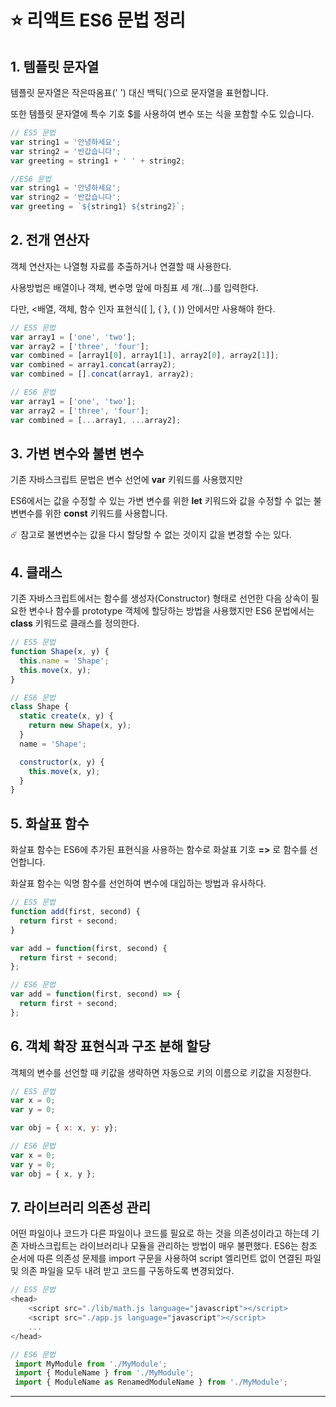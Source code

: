 # ⭐️ 리액트 ES6 문법 정리



## 1. 템플릿 문자열



템플릿 문자열은 작은따옴표(' ') 대신 백틱(`)으로 문자열을 표현합니다.

또한 템플릿 문자열에 특수 기호 $를 사용하여 변수 또는 식을 포함할 수도 있습니다.



```javascript
// ES5 문법
var string1 = '안녕하세요';
var string2 = '반갑습니다';
var greeting = string1 + ' ' + string2;

//ES6 문법
var string1 = '안녕하세요';
var string2 = '반갑습니다';
var greeting = `${string1} ${string2}`;
```

 

## 2. 전개 연산자



객체 연산자는 나열형 자료를 추출하거나 연결할 때 사용한다.

사용방법은 배열이나 객체, 변수명 앞에 마침표 세 개(...)를 입력한다.

다만, <배열, 객체, 함수 인자 표현식([ ], { }, ( )) 안에서만 사용해야 한다.



```javascript
// ES5 문법
var array1 = ['one', 'two'];
var array2 = ['three', 'four'];
var combined = [array1[0], array1[1], array2[0], array2[1]];
var combined = array1.concat(array2);
var combined = [].concat(array1, array2);

// ES6 문법
var array1 = ['one', 'two'];
var array2 = ['three', 'four'];
var combined = [...array1, ...array2];
```



## 3. 가변 변수와 불변 변수



기존 자바스크립트 문법은 변수 선언에 **var** 키워드를 사용했지만 

ES6에서는 값을 수정할 수 있는 가변 변수를 위한 **let** 키워드와 값을 수정할 수 없는 불변변수를 위한 **const** 키워드를 사용합니다. 



☄️ 참고로 불변변수는 값을 다시 할당할 수 없는 것이지 값을 변경할 수는 있다.



## 4. 클래스



기존 자바스크립트에서는 함수를 생성자(Constructor) 형태로 선언한 다음 상속이 필요한 변수나 함수를 prototype 객체에 할당하는 방법을 사용했지만 ES6 문법에서는 **class** 키워드로 클래스를 정의한다.



```javascript
// ES5 문법
function Shape(x, y) {
  this.name = 'Shape';
  this.move(x, y);
}

// ES6 문법
class Shape {
  static create(x, y) {
    return new Shape(x, y);
  }
  name = 'Shape';

  constructor(x, y) {
    this.move(x, y);
  }
}
```

 

## 5. 화살표 함수



화살표 함수는 ES6에 추가된 표현식을 사용하는 함수로 화살표 기호 **=>** 로 함수를 선언합니다.

화살표 함수는 익명 함수를 선언하여 변수에 대입하는 방법과 유사하다.



```javascript
// ES5 문법
function add(first, second) {
  return first + second;
}

var add = function(first, second) {
  return first + second;
};

// ES6 문법
var add = function(first, second) => {
  return first + second;
};
```



## 6. 객체 확장 표현식과 구조 분해 할당



객체의 변수를 선언할 때 키값을 생략하면 자동으로 키의 이름으로 키값을 지정한다.



```javascript
// ES5 문법
var x = 0;
var y = 0;

var obj = { x: x, y: y};

// ES6 문법
var x = 0;
var y = 0;
var obj = { x, y };
```





## 7. 라이브러리 의존성 관리



어떤 파일이나 코드가 다른 파일이나 코드를 필요로 하는 것을 의존성이라고 하는데 기존 자바스크립트는 라이브러리나 모듈을 관리하는 방법이 매우 불편했다. ES6는 참조 순서에 따른 의존성 문제를 import 구문을 사용하여 script 엘리먼트 없이 연결된 파일 및 의존 파일을 모두 내려 받고 코드를 구동하도록 변경되었다.



```javascript
// ES5 문법
<head>
    <script src="./lib/math.js language="javascript"></script>
	<script src="./app.js language="javascript"></script>
	...
</head>

// ES6 문법
 import MyModule from './MyModule';
 import { ModuleName } from './MyModule';
 import { ModuleName as RenamedModuleName } from './MyModule';
```



---



